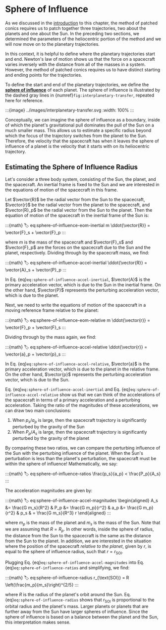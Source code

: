 # Sphere of Influence

As we discussed in the [introduction](./introduction.md) to this chapter, the method of patched conics requires us to patch together three trajectories, two about the planets and one about the Sun. In the preceding two sections, we determined the parameters of the heliocentric portion of the method and we will now move on to the planetary trajectories.

In this context, it is helpful to define where the planetary trajectories start and end. Newton's law of motion shows us that the force on a spacecraft varies inversely with the distance from all of the masses in a system. However, the method of patched conics requires us to have distinct starting and ending points for the trajectories.

To define the start and end of the planetary trajectories, we define the [**sphere of influence**](https://en.wikipedia.org/wiki/Sphere_of_influence_(astrodynamics)) of each planet. The sphere of influence is illustrated by the dashed gray lines in {numref}`fig:interplanetary-transfer`, repeated here for reference.

:::{image} ../images/interplanetary-transfer.svg
:width: 100%
:::

Conceptually, we can imagine the sphere of influence as a boundary, inside of which the planet's gravitational pull dominates the pull of the Sun on a much smaller mass. This allows us to estimate a specific radius beyond which the focus of the trajectory switches from the planet to the Sun. Therefore, the velocity that the spacecraft has when it leaves the sphere of influence of a planet is the velocity that it starts with on its heliocentric trajectory.

## Estimating the Sphere of Influence Radius

Let's consider a three body system, consisting of the Sun, the planet, and the spacecraft. An inertial frame is fixed to the Sun and we are interested in the equations of motion of the spacecraft in this frame.

Let $\vector{R}$ be the radial vector from the Sun to the spacecraft, $\vector{r}$ be the radial vector from the planet to the spacecraft, and $\vector{R}_p$ be the radial vector from the Sun to the planet. Then the equation of motion of the spacecraft in the inertial frame of the Sun is:

:::{math}
:label: eq:sphere-of-influence-eom-inertial
m \ddot{\vector{R}} = \vector{F}_s + \vector{F}_p
:::

where $m$ is the mass of the spacecraft and $\vector{F}_s$ and $\vector{F}_p$ are the forces on the spacecraft due to the Sun and the planet, respectively. Dividing through by the spacecraft mass, we find:

:::{math}
:label: eq:sphere-of-influence-accel-inertial
\ddot{\vector{R}} = \vector{A}_s + \vector{P}_p
:::

In Eq. {eq}`eq:sphere-of-influence-accel-inertial`, $\vector{A}$ is the primary acceleration vector, which is due to the Sun in the inertial frame. On the other hand, $\vector{P}$ represents the perturbing acceleration vector, which is due to the planet.

Next, we need to write the equations of motion of the spacecraft in a moving reference frame relative to the planet:

:::{math}
:label: eq:sphere-of-influence-eom-relative
m \ddot{\vector{r}} = \vector{F}_p + \vector{F}_s
:::

Dividing through by the mass again, we find:

:::{math}
:label: eq:sphere-of-influence-accel-relative
\ddot{\vector{r}} = \vector{a}_p + \vector{p}_s
:::

In Eq. {eq}`eq:sphere-of-influence-accel-relative`, $\vector{a}$ is the primary acceleration vector, which is due to the planet in the relative frame. On the other hand, $\vector{p}$ represents the perturbing acceleration vector, which is due to the Sun.

Eq. {eq}`eq:sphere-of-influence-accel-inertial` and Eq. {eq}`eq:sphere-of-influence-accel-relative` show us that we can think of the accelerations of the spacecraft in terms of a primary acceleration and a perturbing acceleration. Taking the ratio of the magnitudes of these accelerations, we can draw two main conclusions:

1. When $p_s/a_p$ is large, then the spacecraft trajectory is significantly perturbed by the gravity of the Sun
2. When $P_p/A_s$ is large, then the spacecraft trajectory is significantly perturbed by the gravity of the planet

By comparing these two ratios, we can compare the perturbing influence of the Sun with the perturbing influence of the planet. When the Sun's perturbation is less than the planet's perturbation, the spacecraft must be within the sphere of influence! Mathematically, we say:

:::{math}
:label: eq:sphere-of-influence-ratios
\frac{p_s}{a_p} < \frac{P_p}{A_s}
:::

The acceleration magnitudes are given by:

:::{math}
:label: eq:sphere-of-influence-accel-magnitudes
\begin{aligned}
  A_s &= \frac{G m_s}{R^2} & P_p &= \frac{G m_p}{r^2} & a_p &= \frac{G m_p}{r^2} & p_s & = \frac{G m_s}{R^3} r
\end{aligned}
:::

where $m_p$ is the mass of the planet and $m_s$ is the mass of the Sun. Note that we are assuming that $R = R_p$. In other words, inside the sphere of radius, the distance from the Sun to the spacecraft is the same as the distance from the Sun to the planet. In addition, we are interested in the situation where the position of the spacecraft *relative to the planet*, given by $r$, is equal to the sphere of influence radius, such that $r = r_{\text{SOI}}$.

Plugging Eq. {eq}`eq:sphere-of-influence-accel-magnitudes` into Eq. {eq}`eq:sphere-of-influence-ratios` and simplifying, we find:

:::{math}
:label: eq:sphere-of-influence-radius
r_{\text{SOI}} = R \left(\frac{m_p}{m_s}\right)^{2/5}
:::

where $R$ is the radius of the planet's orbit around the Sun. Eq. {eq}`eq:sphere-of-influence-radius` shows that $r_{\text{SOI}}$ is proportional to the orbital radius and the planet's mass. Larger planets or planets that are further away from the Sun have larger spheres of influence. Since the sphere of influence is based on a balance between the planet and the Sun, this interpretation makes sense.
